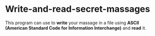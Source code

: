 # Write-and-read-secret-massages
This program can use to <b>write</b> your massage in a file using <b> ASCII (American Standard Code for Information Interchange)</b> and <b>read</b> it.

